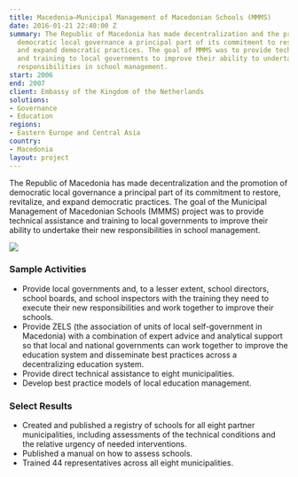 ```yaml
---
title: Macedonia—Municipal Management of Macedonian Schools (MMMS)
date: 2016-01-21 22:40:00 Z
summary: The Republic of Macedonia has made decentralization and the promotion of
  democratic local governance a principal part of its commitment to restore, revitalize,
  and expand democratic practices. The goal of MMMS was to provide technical assistance
  and training to local governments to improve their ability to undertake their new
  responsibilities in school management.
start: 2006
end: 2007
client: Embassy of the Kingdom of the Netherlands
solutions:
- Governance
- Education
regions:
- Eastern Europe and Central Asia
country:
- Macedonia
layout: project
---
```


The Republic of Macedonia has made decentralization and the promotion of democratic local governance a principal part of its commitment to restore, revitalize, and expand democratic practices. The goal of the Municipal Management of Macedonian Schools (MMMS) project was to provide technical assistance and training to local governments to improve their ability to undertake their new responsibilities in school management. 

![][1]

###  Sample Activities

* Provide local governments and, to a lesser extent, school directors, school boards, and school inspectors with the training they need to execute their new responsibilities and work together to improve their schools.
* Provide ZELS (the association of units of local self-government in Macedonia) with a combination of expert advice and analytical support so that local and national governments can work together to improve the education system and disseminate best practices across a decentralizing education system.
* Provide direct technical assistance to eight municipalities.
* Develop best practice models of local education management.

### Select Results

* Created and published a registry of schools for all eight partner municipalities, including assessments of the technical conditions and the relative urgency of needed interventions.
* Published a manual on how to assess schools.
* Trained 44 representatives across all eight municipalities.

[1]: https://assetify-dai.com/projects/MacedoniaMMS.jpg